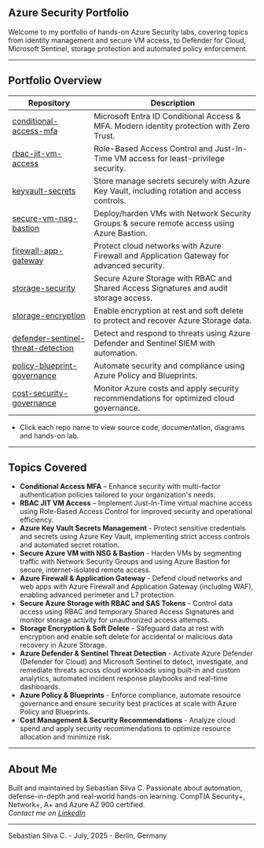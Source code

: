 ## Azure Security Portfolio

Welcome to my portfolio of hands-on Azure Security labs, covering topics from identity management and secure VM access, to Defender for Cloud, Microsoft Sentinel, storage protection and automated policy enforcement.

---

## Portfolio Overview

| Repository                                                                                                          | Description                                                                                |
|---------------------------------------------------------------------------------------------------------------------|--------------------------------------------------------------------------------------------|
| [conditional-access-mfa](https://github.com/Azure-Security-Portfolio/conditional-access-mfa)                        | Microsoft Entra ID Conditional Access & MFA. Modern identity protection with Zero Trust.   |
| [rbac-jit-vm-access](https://github.com/Azure-Security-Portfolio/rbac-jit-vm-access)                                | Role-Based Access Control and Just-In-Time VM access for least-privilege security.         |
| [keyvault-secrets](https://github.com/Azure-Security-Portfolio/keyvault-secrets)                                    | Store manage secrets securely with Azure Key Vault, including rotation and access controls.|
| [secure-vm-nsg-bastion](https://github.com/Azure-Security-Portfolio/secure-vm-nsg-bastion)                          | Deploy/harden VMs with Network Security Groups & secure remote access using Azure Bastion. |
| [firewall-app-gateway](https://github.com/Azure-Security-Portfolio/firewall-app-gateway)                            | Protect cloud networks with Azure Firewall and Application Gateway for advanced security.  |
| [storage-security](https://github.com/Azure-Security-Portfolio/storage-security)                                    | Secure Azure Storage with RBAC and Shared Access Signatures and audit storage access.      |
| [storage-encryption](https://github.com/Azure-Security-Portfolio/storage-encryption)                                | Enable encryption at rest and soft delete to protect and recover Azure Storage data.       |
| [defender-sentinel-threat-detection](https://github.com/Azure-Security-Portfolio/defender-sentinel-threat-detection)| Detect and respond to threats using Azure Defender and Sentinel SIEM with automation.      |
| [policy-blueprint-governance](https://github.com/Azure-Security-Portfolio/policy-blueprint-governance)              | Automate security and compliance using Azure Policy and Blueprints.                        |
| [cost-security-governance](https://github.com/Azure-Security-Portfolio/cost-security-governance)                    | Monitor Azure costs and apply security recommendations for optimized cloud governance.     |

* Click each repo name to view source code, documentation, diagrams and hands-on lab.

---

## Topics Covered

- **Conditional Access MFA** – Enhance security with multi-factor authentication policies tailored to your organization's needs.
- **RBAC JIT VM Access** – Implement Just-In-Time virtual machine access using Role-Based Access Control for improved security and operational efficiency.
- **Azure Key Vault Secrets Management** - Protect sensitive credentials and secrets using Azure Key Vault, implementing strict access controls and automated secret rotation.
- **Secure Azure VM with NSG & Bastion** - Harden VMs by segmenting traffic with Network Security Groups and using Azure Bastion for secure, internet-isolated remote access.
- **Azure Firewall & Application Gateway** - Defend cloud networks and web apps with Azure Firewall and Application Gateway (including WAF), enabling advanced perimeter and L7 protection.
- **Secure Azure Storage with RBAC and SAS Tokens** - Control data access using RBAC and temporary Shared Access Signatures and monitor storage activity for unauthorized access attempts.
- **Storage Encryption & Soft Delete** - Safeguard data at rest with encryption and enable soft delete for accidental or malicious data recovery in Azure Storage.
- **Azure Defender & Sentinel Threat Detection** - Activate Azure Defender (Defender for Cloud) and Microsoft Sentinel to detect, investigate, and remediate threats across cloud workloads using built-in and custom analytics, automated incident response playbooks and real-time dashboards.
- **Azure Policy & Blueprints** - Enforce compliance, automate resource governance and ensure security best practices at scale with Azure Policy and Blueprints.
- **Cost Management & Security Recommendations** - Analyze cloud spend and apply security recommendations to optimize resource allocation and minimize risk.

---

## About Me

Built and maintained by Sebastian Silva C. Passionate about automation, defense-in-depth and real-world hands-on learning. 
CompTIA Security+, Network+, A+ and Azure AZ 900 certified.   
*Contact me on [LinkedIn](https://www.linkedin.com/in/sebastiansilc)*

---

Sebastian Silva C. - July, 2025 - Berlin, Germany
